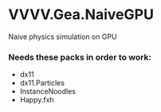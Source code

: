 # VVVV.Gea.NaiveGPU
Naive physics simulation on GPU

### Needs these packs in order to work:
- dx11
- dx11.Particles
- InstanceNoodles
- Happy.fxh
